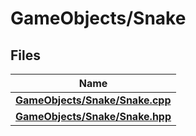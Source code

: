 # GameObjects/Snake



## Files

| Name           |
| -------------- |
| **[GameObjects/Snake/Snake.cpp](Files/_snake_8cpp.md#file-snake.cpp)**  |
| **[GameObjects/Snake/Snake.hpp](Files/_snake_8hpp.md#file-snake.hpp)**  |

